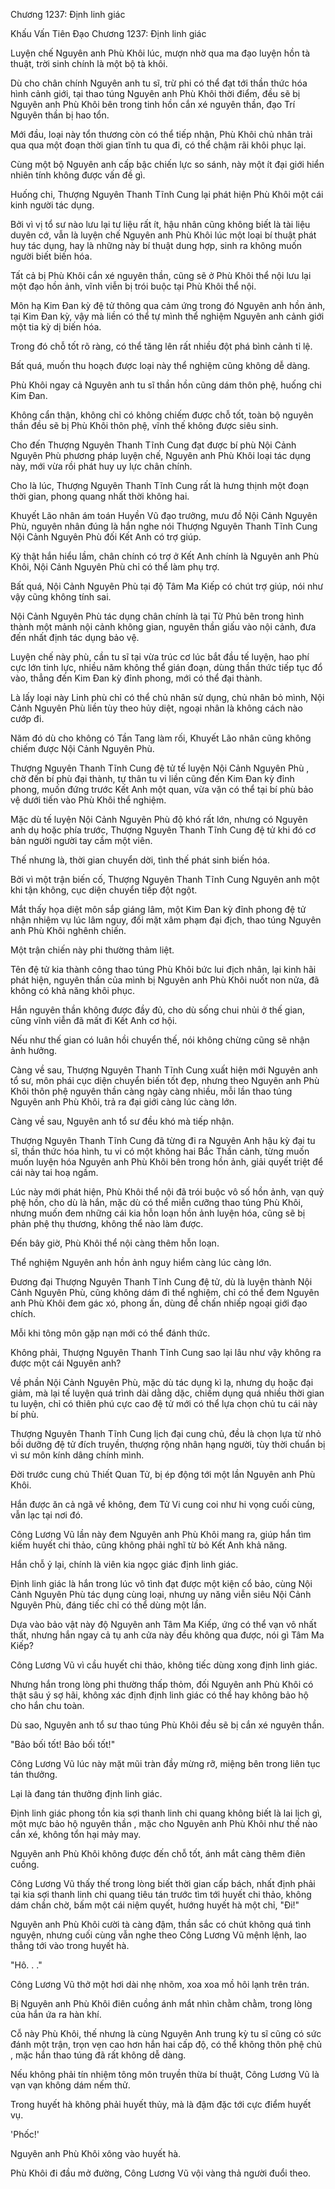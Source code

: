 




Chương 1237: Định linh giác


Khấu Vấn Tiên Đạo Chương 1237: Định linh giác

Luyện chế Nguyên anh Phù Khôi lúc, mượn nhờ qua ma đạo luyện hồn tà thuật, trời sinh chính là một bộ tà khôi.

Dù cho chân chính Nguyên anh tu sĩ, trừ phi có thể đạt tới thần thức hóa hình cảnh giới, tại thao túng Nguyên anh Phù Khôi thời điểm, đều sẽ bị Nguyên anh Phù Khôi bên trong tinh hồn cắn xé nguyên thần, đạo Trí Nguyên thần bị hao tổn.

Mới đầu, loại này tổn thương còn có thể tiếp nhận, Phù Khôi chủ nhân trải qua qua một đoạn thời gian tĩnh tu qua đi, có thể chậm rãi khôi phục lại.

Cùng một bộ Nguyên anh cấp bậc chiến lực so sánh, này một ít đại giới hiển nhiên tính không được vấn đề gì.

Huống chi, Thượng Nguyên Thanh Tĩnh Cung lại phát hiện Phù Khôi một cái kinh người tác dụng.

Bởi vì vị tổ sư nào lưu lại tư liệu rất ít, hậu nhân cũng không biết là tài liệu duyên cớ, vẫn là luyện chế Nguyên anh Phù Khôi lúc một loại bí thuật phát huy tác dụng, hay là những này bí thuật dung hợp, sinh ra không muốn người biết biến hóa.

Tất cả bị Phù Khôi cắn xé nguyên thần, cũng sẽ ở Phù Khôi thể nội lưu lại một đạo hồn ảnh, vĩnh viễn bị trói buộc tại Phù Khôi thể nội.

Môn hạ Kim Đan kỳ đệ tử thông qua cảm ứng trong đó Nguyên anh hồn ảnh, tại Kim Đan kỳ, vậy mà liền có thể tự mình thể nghiệm Nguyên anh cảnh giới một tia kỳ dị biến hóa.

Trong đó chỗ tốt rõ ràng, có thể tăng lên rất nhiều đột phá bình cảnh tỉ lệ.

Bất quá, muốn thu hoạch được loại này thể nghiệm cũng không dễ dàng.

Phù Khôi ngay cả Nguyên anh tu sĩ thần hồn cũng dám thôn phệ, huống chi Kim Đan.

Không cẩn thận, không chỉ có không chiếm được chỗ tốt, toàn bộ nguyên thần đều sẽ bị Phù Khôi thôn phệ, vĩnh thế không được siêu sinh.

Cho đến Thượng Nguyên Thanh Tĩnh Cung đạt được bí phù Nội Cảnh Nguyên Phù phương pháp luyện chế, Nguyên anh Phù Khôi loại tác dụng này, mới vừa rồi phát huy uy lực chân chính.

Cho là lúc, Thượng Nguyên Thanh Tĩnh Cung rất là hưng thịnh một đoạn thời gian, phong quang nhất thời không hai.

Khuyết Lão nhân ám toán Huyền Vũ đạo trưởng, mưu đồ Nội Cảnh Nguyên Phù, nguyên nhân đúng là hắn nghe nói Thượng Nguyên Thanh Tĩnh Cung Nội Cảnh Nguyên Phù đối Kết Anh có trợ giúp.

Kỳ thật hắn hiểu lầm, chân chính có trợ ở Kết Anh chính là Nguyên anh Phù Khôi, Nội Cảnh Nguyên Phù chỉ có thể làm phụ trợ.

Bất quá, Nội Cảnh Nguyên Phù tại độ Tâm Ma Kiếp có chút trợ giúp, nói như vậy cũng không tính sai.

Nội Cảnh Nguyên Phù tác dụng chân chính là tại Tử Phủ bên trong hình thành một mảnh nội cảnh không gian, nguyên thần giấu vào nội cảnh, đưa đến nhất định tác dụng bảo vệ.

Luyện chế này phù, cần tu sĩ tại vừa trúc cơ lúc bắt đầu tế luyện, hao phí cực lớn tinh lực, nhiều năm không thể gián đoạn, dùng thần thức tiếp tục đổ vào, thẳng đến Kim Đan kỳ đỉnh phong, mới có thể đại thành.

Là lấy loại này Linh phù chỉ có thể chủ nhân sử dụng, chủ nhân bỏ mình, Nội Cảnh Nguyên Phù liền tùy theo hủy diệt, ngoại nhân là không cách nào cướp đi.

Năm đó dù cho không có Tần Tang làm rối, Khuyết Lão nhân cũng không chiếm được Nội Cảnh Nguyên Phù.

Thượng Nguyên Thanh Tĩnh Cung đệ tử tế luyện Nội Cảnh Nguyên Phù , chờ đến bí phù đại thành, tự thân tu vi liền cũng đến Kim Đan kỳ đỉnh phong, muốn đứng trước Kết Anh một quan, vừa vặn có thể tại bí phù bảo vệ dưới tiến vào Phù Khôi thể nghiệm.

Mặc dù tế luyện Nội Cảnh Nguyên Phù độ khó rất lớn, nhưng có Nguyên anh dụ hoặc phía trước, Thượng Nguyên Thanh Tĩnh Cung đệ tử khi đó cơ bản người người tay cầm một viên.

Thế nhưng là, thời gian chuyển dời, tình thế phát sinh biến hóa.

Bởi vì một trận biến cố, Thượng Nguyên Thanh Tĩnh Cung Nguyên anh một khi tận không, cục diện chuyển tiếp đột ngột.

Mắt thấy họa diệt môn sắp giáng lâm, một Kim Đan kỳ đỉnh phong đệ tử nhận nhiệm vụ lúc lâm nguy, đối mặt xâm phạm đại địch, thao túng Nguyên anh Phù Khôi nghênh chiến.

Một trận chiến này phi thường thảm liệt.

Tên đệ tử kia thành công thao túng Phù Khôi bức lui địch nhân, lại kinh hãi phát hiện, nguyên thần của mình bị Nguyên anh Phù Khôi nuốt non nửa, đã không có khả năng khôi phục.

Hắn nguyên thần không được đầy đủ, cho dù sống chui nhủi ở thế gian, cũng vĩnh viễn đã mất đi Kết Anh cơ hội.

Nếu như thế gian có luân hồi chuyển thế, nói không chừng cũng sẽ nhận ảnh hưởng.

Càng về sau, Thượng Nguyên Thanh Tĩnh Cung xuất hiện mới Nguyên anh tổ sư, môn phái cục diện chuyển biến tốt đẹp, nhưng theo Nguyên anh Phù Khôi thôn phệ nguyên thần càng ngày càng nhiều, mỗi lần thao túng Nguyên anh Phù Khôi, trả ra đại giới càng lúc càng lớn.

Càng về sau, Nguyên anh tổ sư đều khó mà tiếp nhận.

Thượng Nguyên Thanh Tĩnh Cung đã từng đi ra Nguyên Anh hậu kỳ đại tu sĩ, thần thức hóa hình, tu vi có một không hai Bắc Thần cảnh, từng muốn muốn luyện hóa Nguyên anh Phù Khôi bên trong hồn ảnh, giải quyết triệt để cái này tai hoạ ngầm.

Lúc này mới phát hiện, Phù Khôi thể nội đã trói buộc vô số hồn ảnh, vạn quỷ phệ hồn, cho dù là hắn, mặc dù có thể miễn cưỡng thao túng Phù Khôi, nhưng muốn đem những cái kia hỗn loạn hồn ảnh luyện hóa, cũng sẽ bị phản phệ thụ thương, không thể nào làm được.

Đến bây giờ, Phù Khôi thể nội càng thêm hỗn loạn.

Thể nghiệm Nguyên anh hồn ảnh nguy hiểm càng lúc càng lớn.

Đương đại Thượng Nguyên Thanh Tĩnh Cung đệ tử, dù là luyện thành Nội Cảnh Nguyên Phù, cũng không dám đi thể nghiệm, chỉ có thể đem Nguyên anh Phù Khôi đem gác xó, phong ấn, dùng để chấn nhiếp ngoại giới đạo chích.

Mỗi khi tông môn gặp nạn mới có thể đánh thức.

Không phải, Thượng Nguyên Thanh Tĩnh Cung sao lại lâu như vậy không ra được một cái Nguyên anh?

Về phần Nội Cảnh Nguyên Phù, mặc dù tác dụng kì lạ, nhưng dụ hoặc đại giảm, mà lại tế luyện quá trình dài dằng dặc, chiếm dụng quá nhiều thời gian tu luyện, chỉ có thiên phú cực cao đệ tử mới có thể lựa chọn chủ tu cái này bí phù.

Thượng Nguyên Thanh Tĩnh Cung lịch đại cung chủ, đều là chọn lựa từ nhỏ bồi dưỡng đệ tử đích truyền, thượng rộng nhân hạng người, tùy thời chuẩn bị vì sư môn kính dâng chính mình.

Đời trước cung chủ Thiết Quan Tử, bị ép động tới một lần Nguyên anh Phù Khôi.

Hắn được ăn cả ngã về không, đem Tử Vi cung coi như hi vọng cuối cùng, vẫn lạc tại nơi đó.

Công Lương Vũ lần này đem Nguyên anh Phù Khôi mang ra, giúp hắn tìm kiếm huyết chi thảo, cũng không phải nghĩ từ bỏ Kết Anh khả năng.

Hắn chỗ ỷ lại, chính là viên kia ngọc giác định linh giác.

Định linh giác là hắn trong lúc vô tình đạt được một kiện cổ bảo, cùng Nội Cảnh Nguyên Phù tác dụng cùng loại, nhưng uy năng viễn siêu Nội Cảnh Nguyên Phù, đáng tiếc chỉ có thể dùng một lần.

Dựa vào bảo vật này độ Nguyên anh Tâm Ma Kiếp, ứng có thể vạn vô nhất thất, nhưng hắn ngay cả tụ anh cửa này đều không qua được, nói gì Tâm Ma Kiếp?

Công Lương Vũ vì cầu huyết chi thảo, không tiếc dùng xong định linh giác.

Nhưng hắn trong lòng phi thường thấp thỏm, đối Nguyên anh Phù Khôi có thật sâu ý sợ hãi, không xác định định linh giác có thể hay không bảo hộ cho hắn chu toàn.

Dù sao, Nguyên anh tổ sư thao túng Phù Khôi đều sẽ bị cắn xé nguyên thần.

"Bảo bối tốt! Bảo bối tốt!"

Công Lương Vũ lúc này mặt mũi tràn đầy mừng rỡ, miệng bên trong liên tục tán thưởng.

Lại là đang tán thưởng định linh giác.

Định linh giác phong tồn kia sợi thanh linh chi quang không biết là lai lịch gì, một mực bảo hộ nguyên thần , mặc cho Nguyên anh Phù Khôi như thế nào cắn xé, không tổn hại mảy may.

Nguyên anh Phù Khôi không được đến chỗ tốt, ánh mắt càng thêm điên cuồng.

Công Lương Vũ thấy thế trong lòng biết thời gian cấp bách, nhất định phải tại kia sợi thanh linh chi quang tiêu tán trước tìm tới huyết chi thảo, không dám chần chờ, bấm một cái niệm quyết, hướng huyết hà một chỉ, "Đi!"

Nguyên anh Phù Khôi cười tà càng đậm, thần sắc có chút không quá tình nguyện, nhưng cuối cùng vẫn nghe theo Công Lương Vũ mệnh lệnh, lao thẳng tới vào trong huyết hà.

"Hô. . ."

Công Lương Vũ thở một hơi dài nhẹ nhõm, xoa xoa mồ hôi lạnh trên trán.

Bị Nguyên anh Phù Khôi điên cuồng ánh mắt nhìn chằm chằm, trong lòng của hắn ứa ra hàn khí.

Cỗ này Phù Khôi, thế nhưng là cùng Nguyên Anh trung kỳ tu sĩ cũng có sức đánh một trận, trọn vẹn cao hơn hắn hai cấp độ, có thể không thôn phệ chủ , mặc hắn thao túng đã rất không dễ dàng.

Nếu không phải tín nhiệm tông môn truyền thừa bí thuật, Công Lương Vũ là vạn vạn không dám nếm thử.

Trong huyết hà không phải huyết thủy, mà là đậm đặc tới cực điểm huyết vụ.

'Phốc!'

Nguyên anh Phù Khôi xông vào huyết hà.

Phù Khôi đi đầu mở đường, Công Lương Vũ vội vàng thả người đuổi theo.




